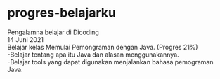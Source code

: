 # progres-belajarku
Pengalamna belajar di Dicoding<br>
14 Juni 2021<br>
Belajar kelas Memulai Pemongraman dengan Java. (Progres 21%)<br>
-Belajar tentang apa itu Java dan alasan menggunakannya.<br>
-Belajar tools yang dapat digunakan menjalankan bahasa pemograman Java.
